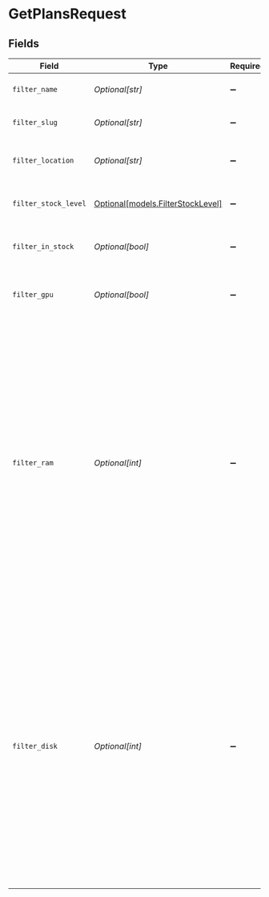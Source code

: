 # GetPlansRequest


## Fields

| Field                                                                                                                                                                                                                                                                                                                                                                    | Type                                                                                                                                                                                                                                                                                                                                                                     | Required                                                                                                                                                                                                                                                                                                                                                                 | Description                                                                                                                                                                                                                                                                                                                                                              |
| ------------------------------------------------------------------------------------------------------------------------------------------------------------------------------------------------------------------------------------------------------------------------------------------------------------------------------------------------------------------------ | ------------------------------------------------------------------------------------------------------------------------------------------------------------------------------------------------------------------------------------------------------------------------------------------------------------------------------------------------------------------------ | ------------------------------------------------------------------------------------------------------------------------------------------------------------------------------------------------------------------------------------------------------------------------------------------------------------------------------------------------------------------------ | ------------------------------------------------------------------------------------------------------------------------------------------------------------------------------------------------------------------------------------------------------------------------------------------------------------------------------------------------------------------------ |
| `filter_name`                                                                                                                                                                                                                                                                                                                                                            | *Optional[str]*                                                                                                                                                                                                                                                                                                                                                          | :heavy_minus_sign:                                                                                                                                                                                                                                                                                                                                                       | The plan name to filter by                                                                                                                                                                                                                                                                                                                                               |
| `filter_slug`                                                                                                                                                                                                                                                                                                                                                            | *Optional[str]*                                                                                                                                                                                                                                                                                                                                                          | :heavy_minus_sign:                                                                                                                                                                                                                                                                                                                                                       | The plan slug to filter by                                                                                                                                                                                                                                                                                                                                               |
| `filter_location`                                                                                                                                                                                                                                                                                                                                                        | *Optional[str]*                                                                                                                                                                                                                                                                                                                                                          | :heavy_minus_sign:                                                                                                                                                                                                                                                                                                                                                       | The location of the site to filter by                                                                                                                                                                                                                                                                                                                                    |
| `filter_stock_level`                                                                                                                                                                                                                                                                                                                                                     | [Optional[models.FilterStockLevel]](../models/filterstocklevel.md)                                                                                                                                                                                                                                                                                                       | :heavy_minus_sign:                                                                                                                                                                                                                                                                                                                                                       | The stock level at the site to filter by                                                                                                                                                                                                                                                                                                                                 |
| `filter_in_stock`                                                                                                                                                                                                                                                                                                                                                        | *Optional[bool]*                                                                                                                                                                                                                                                                                                                                                         | :heavy_minus_sign:                                                                                                                                                                                                                                                                                                                                                       | The stock available at the site to filter by                                                                                                                                                                                                                                                                                                                             |
| `filter_gpu`                                                                                                                                                                                                                                                                                                                                                             | *Optional[bool]*                                                                                                                                                                                                                                                                                                                                                         | :heavy_minus_sign:                                                                                                                                                                                                                                                                                                                                                       | Filter by the existence of an associated GPU                                                                                                                                                                                                                                                                                                                             |
| `filter_ram`                                                                                                                                                                                                                                                                                                                                                             | *Optional[int]*                                                                                                                                                                                                                                                                                                                                                          | :heavy_minus_sign:                                                                                                                                                                                                                                                                                                                                                       | The ram size in Gigabytes to filter by, should be used with the following options:<br/>                              [eql] to filter for values equal to the provided value.<br/>                              [gte] to filter for values greater or equal to the provided value.<br/>                              [lte] to filter by values lower or equal to the provided value. |
| `filter_disk`                                                                                                                                                                                                                                                                                                                                                            | *Optional[int]*                                                                                                                                                                                                                                                                                                                                                          | :heavy_minus_sign:                                                                                                                                                                                                                                                                                                                                                       | The disk size in Gigabytes to filter by, should be used with the following options:<br/>                              [eql] to filter for values equal to the provided value.<br/>                              [gte] to filter for values greater or equal to the provided value.<br/>                              [lte] to filter by values lower or equal to the provided value. |